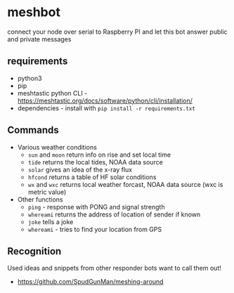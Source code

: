 # meshbot

connect your node over serial to Raspberry PI and let this bot answer public and private messages

## requirements

- python3
- pip
- meshtastic python CLI - https://meshtastic.org/docs/software/python/cli/installation/
- dependencies - install with `pip install -r requirements.txt`

## Commands

- Various weather conditions
  - `sun` and `moon` return info on rise and set local time
  - `tide` returns the local tides, NOAA data source
  - `solar` gives an idea of the x-ray flux
  - `hfcond` returns a table of HF solar conditions
  - `wx` and `wxc` returns local weather forcast, NOAA data source (wxc is metric value)
- Other functions
  - `ping` - response with PONG and signal strength
  - `whereami` returns the address of location of sender if known
  - `joke` tells a joke
  - `whereami` - tries to find your location from GPS

## Recognition

Used ideas and snippets from other responder bots want to call them out!
 - https://github.com/SpudGunMan/meshing-around
